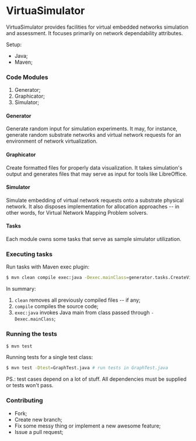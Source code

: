 # VirtuaSimulator

VirtuaSimulator provides facilities for virtual embedded networks simulation and
assessment. It focuses primarily on network dependability attributes.

Setup:
* Java;
* Maven;

### Code Modules

1. Generator;
2. Graphicator;
3. Simulator;

#### Generator
Generate random input for simulation experiments. It may, for instance, generate
random substrate networks and virtual network requests for an environment of
network virtualization.

#### Graphicator
Create formatted files for properly data visualization. It takes simulation's
output and generates files that may serve as input for tools like LibreOffice.

#### Simulator
Simulate embedding of virtual network requests onto a substrate physical network.
It also disposes implementation for allocation approaches -- in other words, for
Virtual Network Mapping Problem solvers.

#### Tasks
Each module owns some tasks that serve as sample simulator utilization.

### Executing tasks
Run tasks with Maven exec plugin:
```bash
$ mvn clean compile exec:java -Dexec.mainClass=generator.tasks.CreateVirtuaVNMPs
```
In summary:

1. `clean` removes all previously compiled files -- if any;
2. `compile` compiles the source code;
3. `exec:java` invokes Java main from class passed through `-Dexec.mainClass`;

### Running the tests

```bash
$ mvn test
```
Running tests for a single test class:
```bash
$ mvn test -Dtest=GraphTest.java # run tests in GraphTest.java
```

PS.: test cases depend on a lot of stuff. All dependencies must be supplied or
tests won't pass.

### Contributing

* Fork;
* Create new branch;
* Fix some messy thing or implement a new awesome feature;
* Issue a pull request;
